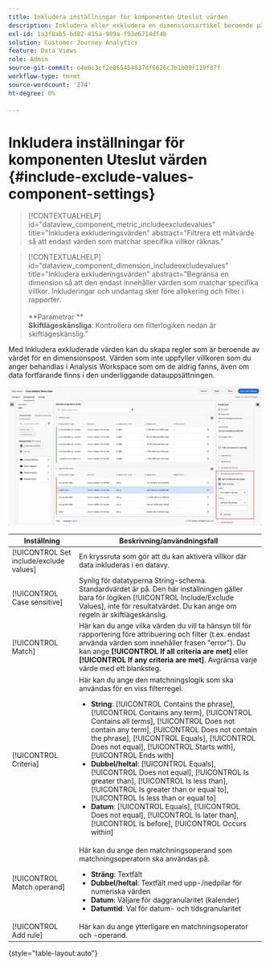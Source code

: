 ```yaml
---
title: Inkludera inställningar för komponenten Uteslut värden
description: Inkludera eller exkludera en dimensionsartikel beroende på dess värde.
exl-id: 1a3f8ab5-bd82-415a-989a-f93e6714df4b
solution: Customer Journey Analytics
feature: Data Views
role: Admin
source-git-commit: e4e0c3cf2e865454837df6626c3b1b09f119f07f
workflow-type: tm+mt
source-wordcount: '274'
ht-degree: 0%

---
```


# Inkludera inställningar för komponenten Uteslut värden {#include-exclude-values-component-settings}

<!-- markdownlint-disable MD034 -->

>[!CONTEXTUALHELP]
>id="dataview_component_metric_includeexcludevalues"
>title="Inkludera exkluderingsvärden"
>abstract="Filtrera ett mätvärde så att endast värden som matchar specifika villkor räknas."

<!-- markdownlint-enable MD034 -->

<!-- markdownlint-disable MD034 -->

>[!CONTEXTUALHELP]
>id="dataview_component_dimension_includeexcludevalues"
>title="Inkludera exkluderingsvärden"
>abstract="Begränsa en dimension så att den endast innehåller värden som matchar specifika villkor. Inkluderingar och undantag sker före allokering och filter i rapporter.<br/><br/>**Parametrar **<br/>**Skiftlägeskänsliga**: Kontrollera om filterlogiken nedan är skiftlägeskänslig."

<!-- markdownlint-enable MD034 -->

Med Inkludera exkluderade värden kan du skapa regler som är beroende av värdet för en dimensionspost. Värden som inte uppfyller villkoren som du anger behandlas i Analysis Workspace som om de aldrig fanns, även om data fortfarande finns i den underliggande datauppsättningen.

![Fönstret Datavyer där Inkludera exkluderade värden markeras ](../assets/include-exclude.png)

| Inställning | Beskrivning/användningsfall |
| --- | --- |
| [!UICONTROL Set include/exclude values] | En kryssruta som gör att du kan aktivera villkor där data inkluderas i en datavy. |
| [!UICONTROL Case sensitive] | Synlig för datatyperna String-schema. Standardvärdet är på. Den här inställningen gäller bara för logiken [!UICONTROL Include/Exclude Values], inte för resultatvärdet. Du kan ange om regeln är skiftlägeskänslig. |
| [!UICONTROL Match] | Här kan du ange vilka värden du vill ta hänsyn till för rapportering före attribuering och filter (t.ex. endast använda värden som innehåller frasen &quot;error&quot;). Du kan ange **[!UICONTROL If all criteria are met]** eller **[!UICONTROL If any criteria are met]**. Avgränsa varje värde med ett blanksteg. |
| [!UICONTROL Criteria] | Här kan du ange den matchningslogik som ska användas för en viss filterregel.<ul><li>**String**: [!UICONTROL Contains the phrase], [!UICONTROL Contains any term], [!UICONTROL Contains all terms], [!UICONTROL Does not contain any term], [!UICONTROL Does not contain the phrase], [!UICONTROL Equals], [!UICONTROL Does not equal], [!UICONTROL Starts with], [!UICONTROL Ends with]</li><li>**Dubbel/heltal**: [!UICONTROL Equals], [!UICONTROL Does not equal], [!UICONTROL Is greater than], [!UICONTROL Is less than], [!UICONTROL Is greater than or equal to], [!UICONTROL Is less than or equal to]</li><li>**Datum**: [!UICONTROL Equals], [!UICONTROL Does not equal], [!UICONTROL Is later than], [!UICONTROL Is before], [!UICONTROL Occurs within]</li></ul> |
| [!UICONTROL Match operand] | Här kan du ange den matchningsoperand som matchningsoperatorn ska användas på.<ul><li>**Sträng**: Textfält</li><li>**Dubbel/heltal**: Textfält med upp-/nedpilar för numeriska värden</li><li>**Datum**: Väljare för daggranularitet (kalender)</li><li>**Datumtid**: Val för datum- och tidsgranularitet</li></ul> |
| [!UICONTROL Add rule] | Här kan du ange ytterligare en matchningsoperator och -operand. |

{style="table-layout:auto"}

